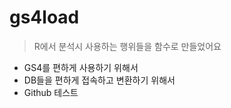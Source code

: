 # gs4load
> R에서 분석시 사용하는 행위들을 함수로 만들었어요
> 
* GS4를 편하게 사용하기 위해서
* DB들을 편하게 접속하고 변환하기 위해서
* Github 테스트
